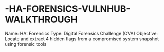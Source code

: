 # -HA-FORENSICS-VULNHUB-WALKTHROUGH
Name: HA: Forensics Type: Digital Forensics Challenge (OVA) Objective: Locate and extract 4 hidden flags from a compromised system snapshot using forensic tools
